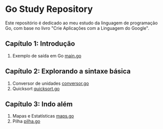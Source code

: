 # Go Study Repository

Este repositório é dedicado ao meu estudo da linguagem de programação Go, com base no livro "Crie Aplicações com a Linguagem do Google".

## Capítulo 1: Introdução
1) Exemplo de saída em Go [main.go](https://github.com/profadevairvitorio/estudo_go/blob/main/cap1/main.go)

## Capítulo 2: Explorando a sintaxe básica
1) Conversor de unidades [conversor.go](https://github.com/profadevairvitorio/estudo_go/blob/main/cap2/conversor.go)
2) Quicksort [quicksort.go](https://github.com/profadevairvitorio/estudo_go/blob/main/cap2/quicksort.go)

## Capítulo 3: Indo além 
1) Mapas e Estatísticas [maps.go](https://github.com/profadevairvitorio/estudo_go/blob/main/cap3/maps.go)
1) Pilha [pilha.go](https://github.com/profadevairvitorio/estudo_go/blob/main/cap3/pilha.go)

